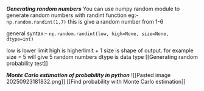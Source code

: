 ***Generating random numbers***
You can use numpy random module to generate random numbers with randint function
eg:-
`np.random.randint(1,7)`
this is give a random number from 1-6

general syntax:- `np.random.randint(low, high=None, size=None, dtype=int)`

low is lower limit
high is higherlimit + 1
size is shape of output. for example size = 5 will give 5 random numbers
dtype is data type
[[Generating random probability test]]

***Monte Carlo estimation of probability in python***
![[Pasted image 20250923181832.png]]
[[Find probability with Monte Carlo estimation]]
